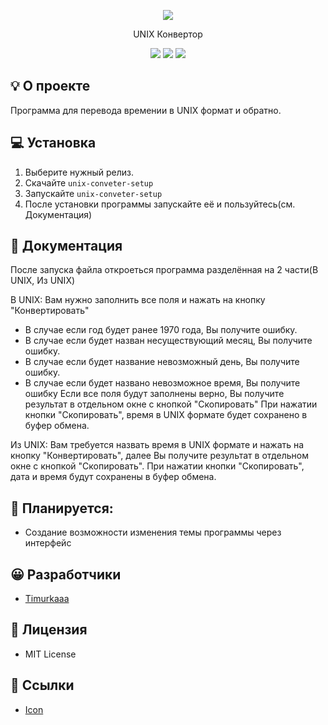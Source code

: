 <p align="center">
      <img src="https://img.icons8.com/?size=100&id=122652&format=png&color=000000">
</p>

<p align="center">
      UNIX Конвертор
</p>

<p align="center">
   <img src="https://img.shields.io/badge/Language-Python-yellow">
   <img src="https://img.shields.io/badge/Version-v1.1-blue">
   <img src="https://img.shields.io/badge/License-MIT-red">
</p>

## 💡 О проекте

Программа для перевода времении в UNIX формат и обратно.

## 💻 Установка
1. Выберите нужный релиз.
2. Скачайте ```unix-conveter-setup```
3. Запускайте ```unix-conveter-setup```
4. После установки программы запускайте её и пользуйтесь(см. Документация)

## 📄 Документация
После запуска файла откроеться программа разделённая на 2 части(В UNIX, Из UNIX)

В UNIX:
Вам нужно заполнить все поля и нажать на кнопку "Конвертировать"
- В случае если год будет ранее 1970 года, Вы получите ошибку. 
- В случае если будет назван несуществующий месяц, Вы получите ошибку.
- В случае если будет название невозможный день, Вы получите ошибку.
- В случае если будет названо невозможное время, Вы получите ошибку
Если все поля будут заполнены верно, Вы получите результат в отдельном окне с кнопкой "Скопировать"
При нажатии кнопки "Скопировать", время в UNIX формате будет сохранено в буфер обмена.

Из UNIX:
Вам требуется назвать время в UNIX формате и нажать на кнопку "Конвертировать", далее Вы получите результат в отдельном окне с кнопкой "Скопировать".
При нажатии кнопки "Скопировать", дата и время будут сохранены в буфер обмена.

## 📌 Планируется:
- Создание возможности изменения темы программы через интерфейс

## 😀 Разработчики

- [Timurkaaa](https://github.com/Timurkaaaaaaa)

## 🧾 Лицензия
- MIT License

## 📎 Ссылки

- [Icon](https://icons8.com/icon/122652/swing-time)
